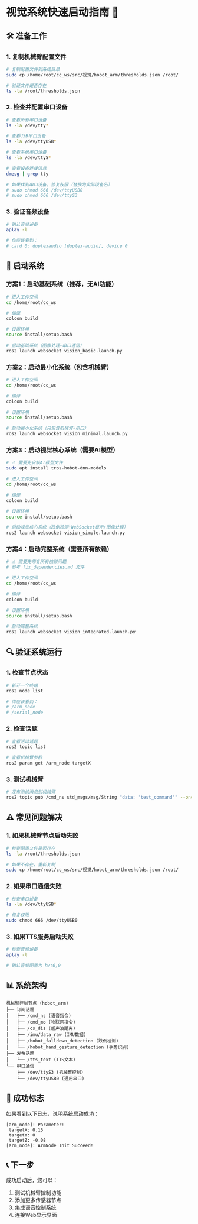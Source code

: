 # 视觉系统快速启动指南 🚀

## 🛠️ 准备工作

### 1. 复制机械臂配置文件
```bash
# 复制配置文件到系统目录
sudo cp /home/root/cc_ws/src/视觉/hobot_arm/thresholds.json /root/

# 验证文件是否存在
ls -la /root/thresholds.json
```

### 2. 检查并配置串口设备
```bash
# 查看所有串口设备
ls -la /dev/tty*

# 查看USB串口设备
ls -la /dev/ttyUSB*

# 查看系统串口设备  
ls -la /dev/ttyS*

# 查看设备连接信息
dmesg | grep tty

# 如果找到串口设备，修复权限（替换为实际设备名）
# sudo chmod 666 /dev/ttyUSB0
# sudo chmod 666 /dev/ttyS3
```

### 3. 验证音频设备
```bash
# 确认音频设备
aplay -l

# 你应该看到：
# card 0: duplexaudio [duplex-audio], device 0
```

## 🚀 启动系统

### 方案1：启动基础系统（推荐，无AI功能）
```bash
# 进入工作空间
cd /home/root/cc_ws

# 编译
colcon build

# 设置环境
source install/setup.bash

# 启动基础系统（图像处理+串口通信）
ros2 launch websocket vision_basic.launch.py
```

### 方案2：启动最小化系统（包含机械臂）
```bash
# 进入工作空间
cd /home/root/cc_ws

# 编译
colcon build

# 设置环境
source install/setup.bash

# 启动最小化系统（只包含机械臂+串口）
ros2 launch websocket vision_minimal.launch.py
```

### 方案3：启动视觉核心系统（需要AI模型）
```bash
# ⚠️ 需要先安装AI模型文件
sudo apt install tros-hobot-dnn-models

# 进入工作空间
cd /home/root/cc_ws

# 编译
colcon build

# 设置环境
source install/setup.bash

# 启动视觉核心系统（跌倒检测+WebSocket显示+图像处理）
ros2 launch websocket vision_simple.launch.py
```

### 方案4：启动完整系统（需要所有依赖）
```bash
# ⚠️ 需要先修复所有依赖问题
# 参考 fix_dependencies.md 文件

# 进入工作空间
cd /home/root/cc_ws

# 编译
colcon build

# 设置环境
source install/setup.bash

# 启动完整系统
ros2 launch websocket vision_integrated.launch.py
```

## 🔍 验证系统运行

### 1. 检查节点状态
```bash
# 新开一个终端
ros2 node list

# 你应该看到：
# /arm_node
# /serial_node
```

### 2. 检查话题
```bash
# 查看活动话题
ros2 topic list

# 查看机械臂参数
ros2 param get /arm_node targetX
```

### 3. 测试机械臂
```bash
# 发布测试消息到机械臂
ros2 topic pub /cmd_ns std_msgs/msg/String "data: 'test_command'" --once
```

## ⚠️ 常见问题解决

### 1. 如果机械臂节点启动失败
```bash
# 检查配置文件是否存在
ls -la /root/thresholds.json

# 如果不存在，重新复制
sudo cp /home/root/cc_ws/src/视觉/hobot_arm/thresholds.json /root/
```

### 2. 如果串口通信失败
```bash
# 检查串口设备
ls -la /dev/ttyUSB*

# 修复权限
sudo chmod 666 /dev/ttyUSB0
```

### 3. 如果TTS服务启动失败
```bash
# 检查音频设备
aplay -l

# 确认音频配置为 hw:0,0
```

## 📊 系统架构

```
机械臂控制节点 (hobot_arm)
├── 订阅话题
│   ├── /cmd_ns (语音指令)
│   ├── /cmd_mo (物联网指令)
│   ├── /cs_dis (超声波距离)
│   ├── /imu/data_raw (IMU数据)
│   ├── /hobot_falldown_detection (跌倒检测)
│   └── /hobot_hand_gesture_detection (手势识别)
├── 发布话题
│   └── /tts_text (TTS文本)
└── 串口通信
    ├── /dev/ttyS3 (机械臂控制)
    └── /dev/ttyUSB0 (通用串口)
```

## 🎯 成功标志

如果看到以下日志，说明系统启动成功：
```
[arm_node]: Parameter:
 targetX: 0.15
 targetY: 0
 targetZ: -0.08
[arm_node]: ArmNode Init Succeed!
```

## 📞 下一步

成功启动后，您可以：
1. 测试机械臂控制功能
2. 添加更多传感器节点
3. 集成语音控制系统
4. 连接Web显示界面 